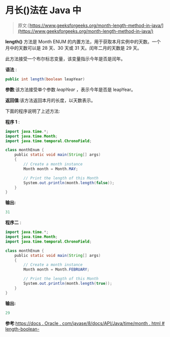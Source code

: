 # 月长()法在 Java 中

> 原文:[https://www.geeksforgeeks.org/month-length-method-in-java/](https://www.geeksforgeeks.org/month-length-method-in-java/)

**length()** 方法是 Month ENUM 的内置方法，用于获取本月实例中的天数。一个月中的天数可以是 28 天、30 天或 31 天。闰年二月的天数是 29 天。

此方法接受一个布尔标志变量，该变量指示今年是否是闰年。

**语法** :

```java
public int length(boolean leapYear)

```

**参数**:该方法接受单个参数 *leapYear* ，表示今年是否是 leapYear。

**返回值**:该方法返回本月的长度，以天数表示。

下面的程序说明了上述方法:

**程序 1** :

```java
import java.time.*;
import java.time.Month;
import java.time.temporal.ChronoField;

class monthEnum {
    public static void main(String[] args)
    {
        // Create a month instance
        Month month = Month.MAY;

        // Print the length of this Month
        System.out.println(month.length(false));
    }
}
```

**输出:**

```java
31

```

**程序二** :

```java
import java.time.*;
import java.time.Month;
import java.time.temporal.ChronoField;

class monthEnum {
    public static void main(String[] args)
    {
        // Create a month instance
        Month month = Month.FEBRUARY;

        // Print the length of this Month
        System.out.println(month.length(true));
    }
}
```

**输出:**

```java
29

```

**参考**:[https://docs . Oracle . com/javase/8/docs/API/Java/time/month . html # length-boolean-](https://docs.oracle.com/javase/8/docs/api/java/time/Month.html#length-boolean-)